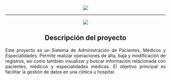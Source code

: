 <p align="center">
<img src="https://github.com/RodrigoLeivaDiaz/RecepcionMedica-Parcial-/assets/107962231/25a3b924-e4e7-4671-a81b-c7ff56a90c11" #vitrinedev/>
</p>

<hr>

<p align="center">
   <img src="http://img.shields.io/static/v1?label=STATUS&message=EN%20DESARROLLO&color=RED&style=for-the-badge" #vitrinedev/>
</p>

<h2 align="center">Descripción del proyecto</h2>
<p align="justify">Este proyecto es un Sistema de Administración de Pacientes, Médicos y Especialidades. Permite realizar operaciones de alta, baja y modificación de registros, así como también visualizar y buscar información relacionada con pacientes, médicos y especialidades médicas. El objetivo principal es facilitar la gestión de datos en una clínica u hospital.</p>
